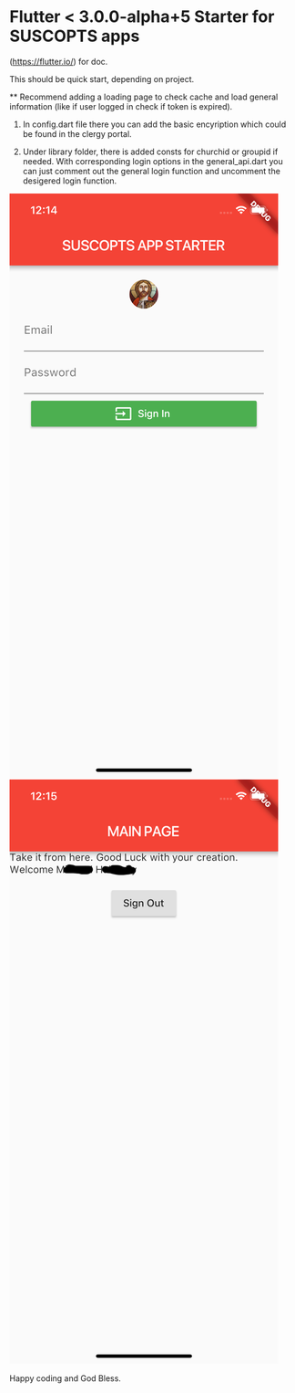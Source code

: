 # Flutter < 3.0.0-alpha+5 Starter for SUSCOPTS apps

(https://flutter.io/) for doc.

This should be quick start, depending on project.

** Recommend adding a loading page to check cache and load general information (like if user logged in check if token is expired).

1) In config.dart file there you can add the basic encyription which could be found in the clergy portal.

2) Under library folder, there is added consts for churchid or groupid if needed. With corresponding login options in the general_api.dart you can just comment out the general login function and uncomment the desigered login function.

![IMAGE1](https://raw.githubusercontent.com/suscoptsportal/suscopts-flutter-starter/master/img/suscopts-flutter-starter1.png)
![IMAGE2](https://raw.githubusercontent.com/suscoptsportal/suscopts-flutter-starter/master/img/suscopts-flutter-starter2.png)



Happy coding and God Bless.

